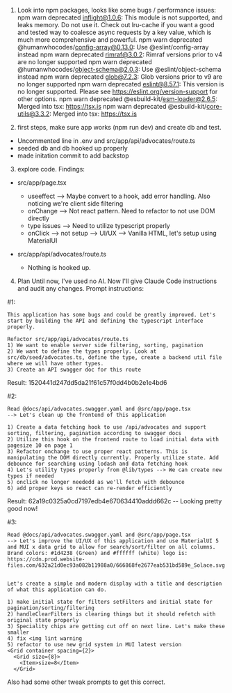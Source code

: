 1) Look into npm packages, looks like some bugs / performance issues:
npm warn deprecated inflight@1.0.6: This module is not supported, and leaks memory. Do not use it. Check out lru-cache if you want a good and tested way to coalesce async requests by a key value, which is much more comprehensive and powerful.
npm warn deprecated @humanwhocodes/config-array@0.13.0: Use @eslint/config-array instead
npm warn deprecated rimraf@3.0.2: Rimraf versions prior to v4 are no longer supported
npm warn deprecated @humanwhocodes/object-schema@2.0.3: Use @eslint/object-schema instead
npm warn deprecated glob@7.2.3: Glob versions prior to v9 are no longer supported
npm warn deprecated eslint@8.57.1: This version is no longer supported. Please see https://eslint.org/version-support for other options.
npm warn deprecated @esbuild-kit/esm-loader@2.6.5: Merged into tsx: https://tsx.is
npm warn deprecated @esbuild-kit/core-utils@3.3.2: Merged into tsx: https://tsx.is



2) first steps, make sure app works (npm run dev) and create db and test.
- Uncommented line in .env and src/app/api/advocates/route.ts
- seeded db and db hooked up properly 
- made initation commit to add backstop


3) explore code.
Findings:
- src/app/page.tsx
    - useeffect --> Maybe convert to a hook, add error handling. Also noticing we're client side filtering
    - onChange --> Not react pattern. Need to refactor to not use DOM directly
    - type issues --> Need to utilize typescript properly
    - onClick --> not setup
    --> UI/UX --> Vanilla HTML, let's setup using MaterialUI

- src/app/api/advocates/route.ts
    - Nothing is hooked up.

4) Plan
Until now, I've used no AI. Now I'll give Claude Code instructions and audit any changes. Prompt instructions:


#1:
```
This application has some bugs and could be greatly improved. Let's start by building the API and defining the typescript interface properly.

Refactor src/app/api/advocates/route.ts
1) We want to enable server side filtering, sorting, pagination
2) We want to define the types properly. Look at src/db/seed/advocates.ts, define the type, create a backend util file where we will have other types.
3) Create an API swagger doc for this route
```
Result: 1520441d247dd5da21f61c57f0dd4b0b2e1e4bd6


#2:
```
Read @docs/api/advocates.swagger.yaml and @src/app/page.tsx 
--> Let's clean up the frontend of this application

1) Create a data fetching hook to use /api/advocates and support sorting, filtering, pagination according to swagger docs
2) Utilize this hook on the frontend route to load initial data with pagesize 10 on page 1
3) Refactor onchange to use proper react patterns. This is manipulating the DOM directly currently. Properly utilize state. Add debounce for searching using lodash and data fetching hook
4) Let's utility types properly from @lib/types --> We can create new types if needed
5) onclick no longer neededd as we'll fetch with debounce
6) add proper keys so react can re-render efficiently
```
Result: 62a19c0325a0cd7197edb4e670634410addd662c -- Looking pretty good now!

#3:
```
Read @docs/api/advocates.swagger.yaml and @src/app/page.tsx 
--> Let's improve the UI/UX of this application and use MaterialUI 5 and MUI x data grid to allow for search/sort/filter on all columns.
Brand colors: #1d4238 (Green) and #ffffff (white) logo is: https://cdn.prod.website-files.com/632a21d0ec93a082b11988a0/666868fe2677eab531bd589e_Solace.svg


Let's create a simple and modern display with a title and description of what this application can do.

1) make initial state for filters setFilters and initial state for pagination/sorting/filtering
2) handleClearFilters is clearing things but it should refetch with original state properly
3) Speciality chips are getting cut off on next line. Let's make these smaller
4) fix <img lint warning
5) refactor to use new grid system in MUI latest version
<Grid container spacing={2}>
  <Grid size={8}>
    <Item>size=8</Item>
  </Grid>

```
Also had some other tweak prompts to get this correct.